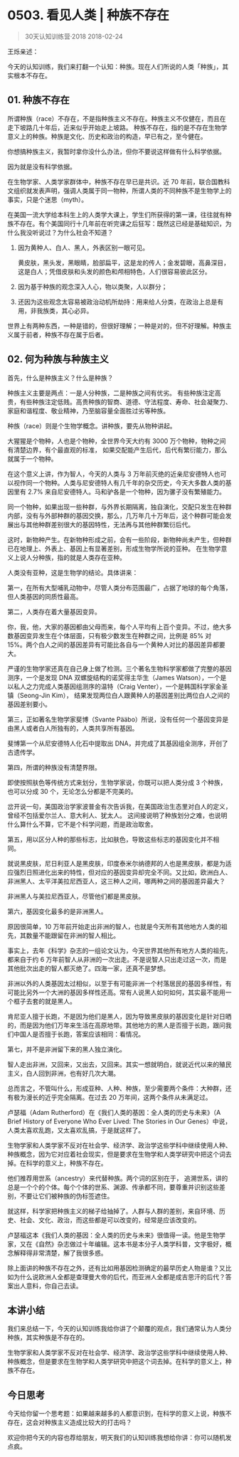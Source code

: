 # 0503. 看见人类 | 种族不存在
> 30天认知训练营·2018
2018-02-24

王烁亲述：

今天的认知训练，我们来打翻一个认知：种族。现在人们所说的人类「种族」，其实根本不存在。

## 01. 种族不存在

所谓种族（race）不存在，不是指种族主义不存在。种族主义不仅健在，而且在走下坡路几十年后，近来似乎开始走上坡路。 种族不存在，指的是不存在生物学意义上的种族。种族是文化、历史和政治的构造，早已有之，至今健在。 

你想搞种族主义，我暂时拿你没什么办法，但你不要说这样做有什么科学依据。

因为就是没有科学依据。

在生物学家、人类学家群体中，种族不存在早已是共识。近 70 年前，联合国教科文组织就发表声明，强调人类属于同一物种，所谓人类的不同种族不是生物学上的事实，只是个迷思（myth）。 

在美国一流大学给本科生上的人类学大课上，学生们所获得的第一课，往往就有种族不存在。有个美国同行十几年前在听完课之后狂写：既然这已经是基础知识，为什么我没听说过？为什么社会不知道？

1. 因为黄种人、白人、黑人，外表区别一眼可见。

	黄皮肤，黑头发，黑眼睛，脸部扁平，这是龙的传人；金发碧眼，高鼻深目，这是白人；凭借皮肤和头发的颜色和颅相特色，人们很容易彼此区分。

2. 因为基于种族的观念深入人心，物以类聚，人以群分；

3. 还因为这些观念太容易被政治动机所劫持：用来给人分类，在政治上总是有用，非我族类，其心必异。

世界上有两种东西，一种是错的，但很好理解；一种是对的，但不好理解。种族主义属于前者，种族不存在属于后者。

## 02. 何为种族与种族主义

首先，什么是种族主义？什么是种族？

种族主义主要是两点：一是人分种族，二是种族之间有优劣。 有些种族注定高贵，有些种族注定低贱。高贵种族的智商、道德、守法程度、寿命、社会凝聚力、家庭和谐程度、敬业精神，乃至脑容量全面胜过劣等种族。

种族（race）则是个生物学概念。讲种族，要先从物种讲起。

大猩猩是个物种，人也是个物种，全世界今天大约有 3000 万个物种，物种之间有清楚边界，有个最直观的标准， 如果交配能产生后代，后代有繁衍能力，那么就属于一个物种。 

在这个意义上讲，作为智人，今天的人类与 3 万年前灭绝的近亲尼安德特人也可以视作同一个物种。人类与尼安德特人有几千年的杂交历史，今天大多数人类的基因里有 2.7% 来自尼安德特人。马和驴各是一个物种，因为骡子没有繁殖能力。

同一个物种，如果出现一些种群，与外界长期隔离，独自演化，交配只发生在种群内部，没有与外部种群的基因交换，那么，几万年几十万年后，这个种群可能会发展出与其他种群差别很大的基因特性，无法再与其他种群繁衍后代。

这时，新物种产生。在新物种形成之前，会有一些阶段，新物种尚未产生，但种群已在地理上、外表上、基因上有显著差别，形成生物学所说的亚种。 在生物学意义上说人分种族，指的就是人类存在亚种。

人类没有亚种，这是生物学的结论。具体讲来：

第一，在所有大型哺乳动物中，尽管人类分布范围最广，占据了地球的每个角落，但人类基因的同质性最高。

第二，人类存在着大量基因变异。

你，我，他，大家的基因都由父母而来，每个人平均有上百个变异。不过，绝大多数基因变异发生在个体层面，只有极少数发生在种群之间，比例是 85% 对 15%。两个白人之间的基因差异有可能比各自与一个黄种人对比的基因差异都要大。

严谨的生物学家还真在自己身上做了检测。三个著名生物科学家都做了完整的基因测序，一个是发现 DNA 双螺旋结构的诺奖得主华生（James Watson），一个是以私人之力完成人类基因组测序的温特（Craig Venter），一个是韩国科学家金圣镇（Seong-Jin Kim）， 结果发现两位白人跟黄种人的基因差别比两位白人之间的基因差别要小。

第三，正如著名生物学家斐博（Svante Pääbo）所说，没有任何一个基因变异是由黑人或者白人所独有的，人类共享所有基因。 

斐博第一个从尼安德特人化石中提取出 DNA，并完成了其基因组全测序，开创了古遗传学。

第四，所谓的种族没有清楚界限。 

即使按照肤色等传统方式来划分，生物学家说，你既可以把人类分成 3 个种族，也可以分成 30 个，无论怎么分都是不完美的。 

岔开说一句，美国政治学家波普金有次告诉我，在美国政治生态里对白人的定义，曾经不包括爱尔兰人、意大利人、犹太人。 这间接说明了种族划分之难，也说明什么算什么不算，它不是个科学问题，而是政治取舍。

第五，用以区分人种的那些标志，比如肤色，导致这些标志的基因变化并不相同。 

就说黑皮肤，尼日利亚人是黑皮肤，印度泰米尔纳德邦的人也是黑皮肤，都是为适应强烈日照进化出来的特性，但对应的基因变异却完全不同。又比如，欧洲白人、非洲黑人、太平洋美拉尼西亚人，这三种人之间，哪两种之间的基因差异最大？

非洲黑人与美拉尼西亚人，尽管他们都是黑皮肤。

第六，基因变化最多的是非洲黑人。

原因很简单，10 万年前开始走出非洲的智人，也就是今天所有其他地方人类的祖先，其数量不能跟留在非洲的智人相比。

事实上，去年《科学》杂志的一组论文认为，今天世界其他所有地方人类的祖先，都来自于约 6 万年前智人从非洲的一次出走。不是说智人只出走过这一次，而是其他批次出走的智人都灭绝了。四海一家，还真不是梦想。

非洲以外的人类基因太过相似，以至于有可能非洲一个村落居民的基因多样性，有可能比另外一个大洲的基因多样性还高。常有人说黑人如何如何，其实最不能用一个框子去套的就是黑人。

肯尼亚人擅于长跑，不是因为他们是黑人，因为导致黑皮肤的基因变化是针对日晒的，而是因为他们万年来生活在高原地带。其他地方的黑人是否擅于长跑，跟问我们中国人是否擅于长跑，答案应该相同：看情况。

第七，并不是非洲留下来的黑人独立演化。

智人走出非洲，又回来，又出去，又回来。其实一想就明白，就说近代以来的殖民主义，白人回到非洲，也有好几次大潮。

总而言之，不管叫什么，形成亚种、人种、种族，至少需要两个条件：大种群，还有极为漫长的近乎完全隔离。在过去 20 万年间，这两个条件从未满足过。

卢瑟福（Adam Rutherford）在《我们人类的基因：全人类的历史与未来》（A Brief History of Everyone Who Ever Lived: The Stories in Our Genes）中说，人类太喜欢乱跑，又太喜欢乱搞，于是就这样了。

生物学家和人类学家不反对在社会学、经济学、政治学这些学科中继续使用人种、种族概念，因为它对应着社会现实，但是要求在生物学和人类学研究中把这个词去掉。在科学的意义上，种族不存在。

他们推荐用世系（ancestry）来代替种族。两个词的区别在于， 追溯世系，讲的总是一个个的个体。每个个体的世系、渊源、传承都不同，要尊重并识别这些差别，不要让它们被种族的伪标签遮住。

就这样，科学家把种族主义的梯子给抽掉了。人群与人群的差别，来自环境、历史、社会、文化、政治，而这些都是可以改变的，经常是应该改变的。

卢瑟福这本《我们人类的基因：全人类的历史与未来》很值得一读。他是生物学家，又在《自然》杂志做过十年编辑。这本书是本分子人类学科普，文字极好，概念解释得非常清楚，解了我很多惑。

除上面讲的种族不存在之外，还有比如用基因检测确定的最早历史人物是谁？又比如为什么说欧洲人全都是查理曼大帝的后代，而亚洲人全都是成吉思汗的后代？答案出人意料，你自己去读。

## 本讲小结

我们来总结一下，今天的认知训练我给你讲了个颠覆的观点，我们通常认为人类分种族，其实种族是不存在的。 

生物学家和人类学家不反对在社会学、经济学、政治学这些学科中继续使用人种、种族概念，但是要求在生物学和人类学研究中把这个词去掉。在科学的意义上，种族不存在。

## 今日思考

今天给你留一个思考题：如果越来越多的人都意识到，在科学的意义上说，种族不存在，这会对种族主义造成比较大的打击吗？

欢迎你把今天的内容也荐给朋友，明天我们的认知训练我想给你讲：你可以随机发点疯。

